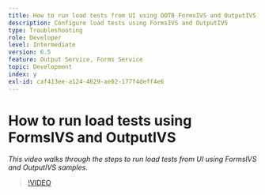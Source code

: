 ```yaml
---
title: How to run load tests from UI using OOTB FormsIVS and OutputIVS samples
description: Configure load tests using FormsIVS and OutputIVS
type: Troubleshooting
role: Developer
level: Intermediate
version: 6.5
feature: Output Service, Forms Service
topic: Development
index: y
exl-id: caf413ee-a124-4629-ae02-177f4deff4e6
---
```

# How to run load tests using  FormsIVS and OutputIVS

*This video walks through the steps to run load tests from UI using FormsIVS and OutputIVS samples.*

>[!VIDEO](https://video.tv.adobe.com/v/335507?quality=12&learn=on)
